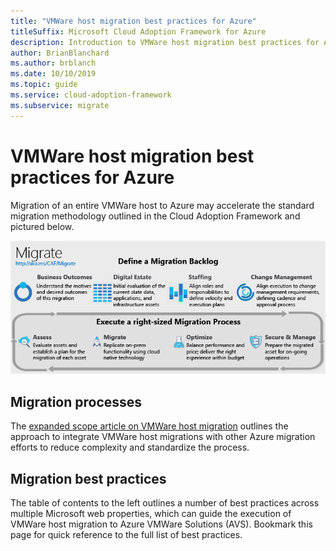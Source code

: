 ```yaml
---
title: "VMWare host migration best practices for Azure"
titleSuffix: Microsoft Cloud Adoption Framework for Azure
description: Introduction to VMWare host migration best practices for Azure
author: BrianBlanchard
ms.author: brblanch
ms.date: 10/10/2019
ms.topic: guide
ms.service: cloud-adoption-framework
ms.subservice: migrate
---
```


# VMWare host migration best practices for Azure

Migration of an entire VMWare host to Azure may accelerate the standard migration methodology outlined in the Cloud Adoption Framework and pictured below.

![Cloud Adoption Framework migration model](../../_images/operational-transformation-migrate.png)

## Migration processes

The [expanded scope article on VMWare host migration](../expanded-scope/vmware-host.md) outlines the approach to integrate VMWare host migrations with other Azure migration efforts to reduce complexity and standardize the process.

## Migration best practices

The table of contents to the left outlines a number of best practices across multiple Microsoft web properties, which can guide the execution of VMWare host migration to Azure VMWare Solutions (AVS). Bookmark this page for quick reference to the full list of best practices.
